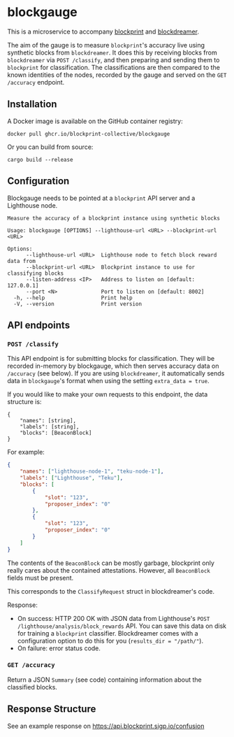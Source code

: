 blockgauge
==========

This is a microservice to accompany [blockprint][] and [blockdreamer][].

The aim of the gauge is to measure `blockprint`'s accuracy live using synthetic blocks from
`blockdreamer`. It does this by receiving blocks from `blockdreamer` via `POST /classify`, and then
preparing and sending them to `blockprint` for classification. The classifications are then
compared to the known identities of the nodes, recorded by the gauge and served on the
`GET /accuracy` endpoint.

## Installation

A Docker image is available on the GitHub container registry:

```
docker pull ghcr.io/blockprint-collective/blockgauge
```

Or you can build from source:

```
cargo build --release
```

## Configuration

Blockgauge needs to be pointed at a `blockprint` API server and a Lighthouse node.

```
Measure the accuracy of a blockprint instance using synthetic blocks

Usage: blockgauge [OPTIONS] --lighthouse-url <URL> --blockprint-url <URL>

Options:
      --lighthouse-url <URL>  Lighthouse node to fetch block reward data from
      --blockprint-url <URL>  Blockprint instance to use for classifying blocks
      --listen-address <IP>   Address to listen on [default: 127.0.0.1]
      --port <N>              Port to listen on [default: 8002]
  -h, --help                  Print help
  -V, --version               Print version
```

## API endpoints

### `POST /classify`

This API endpoint is for submitting blocks for classification. They will be recorded
in-memory by blockgauge, which then serves accuracy data on `/accuracy` (see below). If you are
using `blockdreamer`, it automatically sends data in `blockgauge`'s format when using the setting
`extra_data = true`.

If you would like to make your own requests to this endpoint, the data structure is:

```
{
    "names": [string],
    "labels": [string],
    "blocks": [BeaconBlock]
}
```

For example:

```json
{
    "names": ["lighthouse-node-1", "teku-node-1"],
    "labels": ["Lighthouse", "Teku"],
    "blocks": [
        {
            "slot": "123",
            "proposer_index": "0"
        },
        {
            "slot": "123",
            "proposer_index": "0"
        }
    ]
}
```

The contents of the `BeaconBlock` can be mostly garbage, blockprint only really cares about the
contained attestations. However, all `BeaconBlock` fields must be present.

This corresponds to the `ClassifyRequest` struct in blockdreamer's code.

Response:

- On success: HTTP 200 OK with JSON data from Lighthouse's `POST /lighthouse/analysis/block_rewards` API.
  You can save this data on disk for training a `blockprint` classifier. Blockdreamer comes with a
  configuration option to do this for you (`results_dir = "/path/"`).
- On failure: error status code.

### `GET /accuracy`

Return a JSON `Summary` (see code) containing information about the classified blocks.

## Response Structure

See an example response on https://api.blockprint.sigp.io/confusion

[blockprint]: https://github.com/sigp/blockprint
[blockdreamer]: https://github.com/blockprint-collective/blockdreamer
